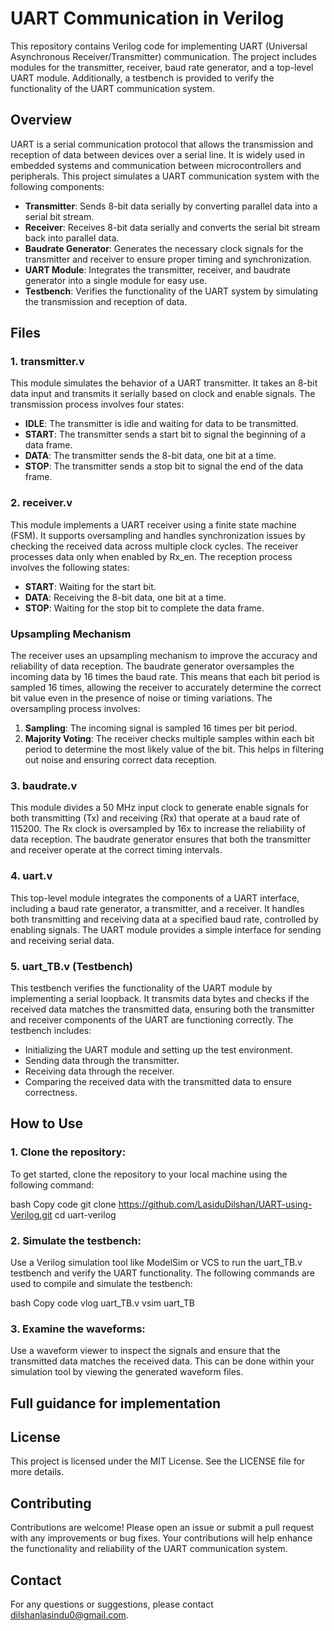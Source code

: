 # UART Communication in Verilog

This repository contains Verilog code for implementing UART (Universal Asynchronous Receiver/Transmitter) communication. The project includes modules for the transmitter, receiver, baud rate generator, and a top-level UART module. Additionally, a testbench is provided to verify the functionality of the UART communication system.

## Overview

UART is a serial communication protocol that allows the transmission and reception of data between devices over a serial line. It is widely used in embedded systems and communication between microcontrollers and peripherals. This project simulates a UART communication system with the following components:

- **Transmitter**: Sends 8-bit data serially by converting parallel data into a serial bit stream.
- **Receiver**: Receives 8-bit data serially and converts the serial bit stream back into parallel data.
- **Baudrate Generator**: Generates the necessary clock signals for the transmitter and receiver to ensure proper timing and synchronization.
- **UART Module**: Integrates the transmitter, receiver, and baudrate generator into a single module for easy use.
- **Testbench**: Verifies the functionality of the UART system by simulating the transmission and reception of data.

## Files

### 1. transmitter.v
This module simulates the behavior of a UART transmitter. It takes an 8-bit data input and transmits it serially based on clock and enable signals. The transmission process involves four states:

- **IDLE**: The transmitter is idle and waiting for data to be transmitted.
- **START**: The transmitter sends a start bit to signal the beginning of a data frame.
- **DATA**: The transmitter sends the 8-bit data, one bit at a time.
- **STOP**: The transmitter sends a stop bit to signal the end of the data frame.

### 2. receiver.v

This module implements a UART receiver using a finite state machine (FSM). It supports oversampling and handles synchronization issues by checking the received data across multiple clock cycles. The receiver processes data only when enabled by Rx_en. The reception process involves the following states:

- **START**: Waiting for the start bit.
- **DATA**: Receiving the 8-bit data, one bit at a time.
- **STOP**: Waiting for the stop bit to complete the data frame.

### Upsampling Mechanism

The receiver uses an upsampling mechanism to improve the accuracy and reliability of data reception. The baudrate generator oversamples the incoming data by 16 times the baud rate. This means that each bit period is sampled 16 times, allowing the receiver to accurately determine the correct bit value even in the presence of noise or timing variations. The oversampling process involves:

1. **Sampling**: The incoming signal is sampled 16 times per bit period.
2. **Majority Voting**: The receiver checks multiple samples within each bit period to determine the most likely value of the bit. This helps in filtering out noise and ensuring correct data reception.

### 3. baudrate.v

This module divides a 50 MHz input clock to generate enable signals for both transmitting (Tx) and receiving (Rx) that operate at a baud rate of 115200. The Rx clock is oversampled by 16x to increase the reliability of data reception. The baudrate generator ensures that both the transmitter and receiver operate at the correct timing intervals.

### 4. uart.v

This top-level module integrates the components of a UART interface, including a baud rate generator, a transmitter, and a receiver. It handles both transmitting and receiving data at a specified baud rate, controlled by enabling signals. The UART module provides a simple interface for sending and receiving serial data.

### 5. uart_TB.v (Testbench)

This testbench verifies the functionality of the UART module by implementing a serial loopback. It transmits data bytes and checks if the received data matches the transmitted data, ensuring both the transmitter and receiver components of the UART are functioning correctly. The testbench includes:

- Initializing the UART module and setting up the test environment.
- Sending data through the transmitter.
- Receiving data through the receiver.
- Comparing the received data with the transmitted data to ensure correctness.

## How to Use

### 1. Clone the repository:

To get started, clone the repository to your local machine using the following command:

bash
Copy code
git clone https://github.com/LasiduDilshan/UART-using-Verilog.git
cd uart-verilog

### 2. Simulate the testbench:

Use a Verilog simulation tool like ModelSim or VCS to run the uart_TB.v testbench and verify the UART functionality. The following commands are used to compile and simulate the testbench:

bash
Copy code
vlog uart_TB.v
vsim uart_TB

### 3. Examine the waveforms:

Use a waveform viewer to inspect the signals and ensure that the transmitted data matches the received data. This can be done within your simulation tool by viewing the generated waveform files.

## Full guidance for implementation

## License

This project is licensed under the MIT License. See the LICENSE file for more details.

## Contributing

Contributions are welcome! Please open an issue or submit a pull request with any improvements or bug fixes. Your contributions will help enhance the functionality and reliability of the UART communication system.


## Contact

For any questions or suggestions, please contact dilshanlasindu0@gmail.com.
